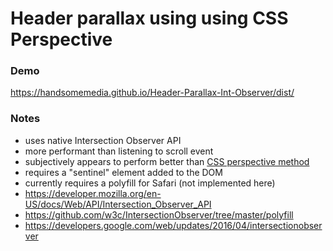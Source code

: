 # Header parallax using using CSS Perspective

### Demo
https://handsomemedia.github.io/Header-Parallax-Int-Observer/dist/

### Notes
- uses native Intersection Observer API
- more performant than listening to scroll event
- subjectively appears to perform better than [CSS perspective method](https://github.com/HandsomeMedia/Header-Parallax-CSS-Perspective)
- requires a "sentinel" element added to the DOM
- currently requires a polyfill for Safari (not implemented here)
- https://developer.mozilla.org/en-US/docs/Web/API/Intersection_Observer_API
- https://github.com/w3c/IntersectionObserver/tree/master/polyfill
- https://developers.google.com/web/updates/2016/04/intersectionobserver
